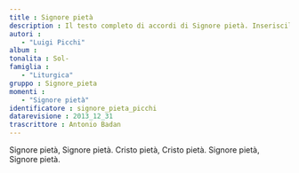```yaml
--- 
title : Signore pietà
description : Il testo completo di accordi di Signore pietà. Inseriscila nel tuo canzoniere!
autori : 
   - "Luigi Picchi"
album : 
tonalita : Sol-
famiglia : 
   - "Liturgica"
gruppo : Signore_pieta
momenti : 
   - "Signore pietà"
identificatore : signore_pieta_picchi
datarevisione : 2013_12_31
trascrittore : Antonio Badan
--- 
```




Signore pietà,
Signore pietà.
Cristo pietà,
Cristo pietà.
Signore pietà,
Signore pietà.


